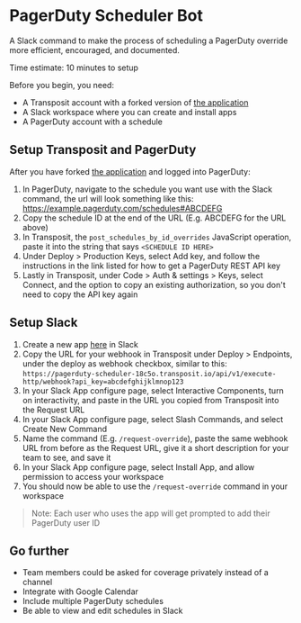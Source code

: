 # PagerDuty Scheduler Bot

A Slack command to make the process of scheduling a PagerDuty override more efficient, encouraged, and documented.

Time estimate: 10 minutes to setup

Before you begin, you need: 
- A Transposit account with a forked version of [the application](https://console.transposit.com/t/transposit-sample/pagerduty_scheduler?fork=true)
- A Slack workspace where you can create and install apps 
- A PagerDuty account with a schedule

## Setup Transposit and PagerDuty

After you have forked [the application](https://console.transposit.com/t/transposit-sample/pagerduty_scheduler?fork=true) and logged into PagerDuty:

1. In PagerDuty, navigate to the schedule you want use with the Slack command, the url will look something like this: https://example.pagerduty.com/schedules#ABCDEFG
2. Copy the schedule ID at the end of the URL (E.g. ABCDEFG for the URL above)
3. In Transposit, the `post_schedules_by_id_overrides` JavaScript operation, paste it into the string that says `<SCHEDULE ID HERE>`
4. Under Deploy > Production Keys, select Add key, and follow the instructions in the link listed for how to get a PagerDuty REST API key
5. Lastly in Transposit, under Code > Auth & settings > Keys, select Connect, and the option to copy an existing authorization, so you don't need to copy the API key again

## Setup Slack

1. Create a new app [here](https://api.slack.com/apps) in Slack
2. Copy the URL for your webhook in Transposit under Deploy > Endpoints, under the deploy as webhook checkbox, similar to this: `https://pagerduty-scheduler-18c5o.transposit.io/api/v1/execute-http/webhook?api_key=abcdefghijklmnop123`
3. In your Slack App configure page, select Interactive Components, turn on interactivity, and paste in the URL you copied from Transposit into the Request URL
4. In your Slack App configure page, select Slash Commands, and select Create New Command
5. Name the command (E.g. `/request-override`), paste the same webhook URL from before as the Request URL, give it a short description for your team to see, and save it
6. In your Slack App configure page, select Install App, and allow permission to access your workspace
7. You should now be able to use the `/request-override` command in your workspace

> Note: Each user who uses the app will get prompted to add their PagerDuty user ID

## Go further

* Team members could be asked for coverage privately instead of a channel
* Integrate with Google Calendar
* Include multiple PagerDuty schedules
* Be able to view and edit schedules in Slack
